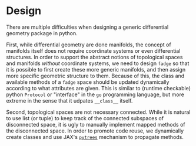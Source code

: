 # Design

There are multiple difficulties when designing a generic differential
geometry package in python.

First, while differential geometry are done manifolds, the concept of
manifolds itself does not require coordinate systems or even
differential structures.
In order to support the abstract notions of topological spaces and
manifolds *without* coordinate systems, we need to design `fadge` so
that it is possible to first create these more generic manifolds, and
then assign more specific geometric structure to them.
Because of this, the class and available methods of a `fadge` space
should be updated dynamically according to what attributes are given.
This is similar to (runtime checkable) python `Protocol` or
"interface" in the `go` programming language, but more extreme in the
sense that it udpates `__class__` itself.

Second, topological spaces are not necessary connected.
While it is natural to use list (or tuple) to keep track of the
connected subspaces of disconnected space, it is ugly to manually
implement mapped methods of the disconnected space.
In order to promote code reuse, we dynamically create classes and use
JAX's [`pytrees`](https://jax.readthedocs.io/en/latest/pytrees.html)
mechanism to propagate methods.
